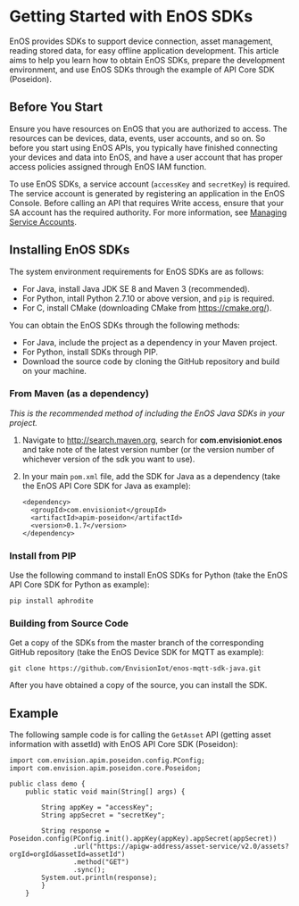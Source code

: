 # Getting Started with EnOS SDKs

EnOS provides SDKs to support device connection, asset management, reading stored data, for easy offline application development. This article aims to help you learn how to obtain EnOS SDKs, prepare the development environment, and use EnOS SDKs through the example of API Core SDK (Poseidon).

## Before You Start

Ensure you have resources on EnOS that you are authorized to access. The resources can be devices, data, events, user accounts, and so on. So before you start using EnOS APIs, you typically have finished connecting your devices and data into EnOS, and have a user account that has proper access policies assigned through EnOS IAM function.

To use EnOS SDKs, a service account (`accessKey` and `secretKey`) is required. The service account is generated by registering an application in the EnOS Console. Before calling an API that requires Write access, ensure that your SA account has the required authority. For more information, see [Managing Service Accounts](/docs/iam/en/latest/howto/service_account/managing_service_account.html).

## Installing EnOS SDKs

The system environment requirements for EnOS SDKs are as follows:

- For Java, install Java JDK SE 8 and Maven 3 (recommended).
- For Python, intall Python 2.7.10 or above version, and `pip` is required.
- For C, install CMake (downloading CMake from <https://cmake.org/>).

You can obtain the EnOS SDKs through the following methods:
* For Java, include the project as a dependency in your Maven project.
* For Python, install SDKs through PIP.
* Download the source code by cloning the GitHub repository and build on your machine.

### From Maven (as a dependency)

  _This is the recommended method of including the EnOS Java SDKs in your project._

1. Navigate to http://search.maven.org, search for **com.envisioniot.enos** and take note of the latest version number (or the version number of whichever version of the sdk you want to use).

2. In your main `pom.xml` file, add the SDK for Java as a dependency (take the EnOS API Core SDK for Java as example):

   ```
   <dependency>
     <groupId>com.envisioniot</groupId>
     <artifactId>apim-poseidon</artifactId>
     <version>0.1.7</version>
   </dependency>
   ```

### Install from PIP

Use the following command to install EnOS SDKs for Python (take the EnOS API Core SDK for Python as example):

```
pip install aphrodite
```

### Building from Source Code

Get a copy of the SDKs from the master branch of the corresponding GitHub repository (take the EnOS Device SDK for MQTT as example):
```
git clone https://github.com/EnvisionIot/enos-mqtt-sdk-java.git
```
After you have obtained a copy of the source, you can install the SDK.


## Example
The following sample code is for calling the `GetAsset` API (getting asset information with assetId) with EnOS API Core SDK (Poseidon):

```
import com.envision.apim.poseidon.config.PConfig;
import com.envision.apim.poseidon.core.Poseidon;

public class demo {
    public static void main(String[] args) {

        String appKey = "accessKey";
        String appSecret = "secretKey";

        String response = Poseidon.config(PConfig.init().appKey(appKey).appSecret(appSecret))
                .url("https://apigw-address/asset-service/v2.0/assets?orgId=orgId&assetId=assetId")
                .method("GET")
                .sync();
        System.out.println(response);
        }
    }
```